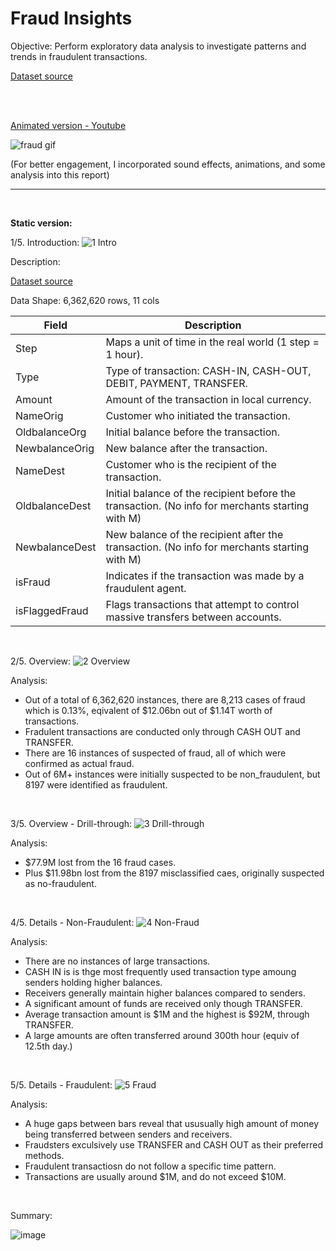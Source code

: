 # Fraud Insights  

Objective: Perform exploratory data analysis to investigate patterns and trends in fraudulent transactions.

[Dataset source](https://www.kaggle.com/datasets/ealaxi/paysim1?resource=download)

<br><br>

[Animated version - Youtube](https://www.youtube.com/watch?v=OpUfc_sQEvo)


![fraud gif](https://github.com/user-attachments/assets/a7093946-98e6-4ba7-b2bc-d842cd46fda3)

(For better engagement, I incorporated sound effects, animations, and some analysis into this report)

---

<br>

**Static version:**

1/5. Introduction:
![1 Intro](https://github.com/user-attachments/assets/b9ab7a59-f7c6-42af-8967-22ccbaf1252c)

Description:

[Dataset source](https://www.kaggle.com/datasets/ealaxi/paysim1?resource=download)

Data Shape: 6,362,620 rows, 11 cols

| Field           | Description                                                                                      |
|-----------------|--------------------------------------------------------------------------------------------------|
| Step            | Maps a unit of time in the real world (1 step = 1 hour).                                           |
| Type            | Type of transaction: CASH-IN, CASH-OUT, DEBIT, PAYMENT, TRANSFER.                                  |
| Amount          | Amount of the transaction in local currency.                                                       |
| NameOrig        | Customer who initiated the transaction.                                                            |
| OldbalanceOrg   | Initial balance before the transaction.                                                            |
| NewbalanceOrig  | New balance after the transaction.                                                                 |
| NameDest        | Customer who is the recipient of the transaction.                                                  |
| OldbalanceDest  | Initial balance of the recipient before the transaction. (No info for merchants starting with M)   |
| NewbalanceDest  | New balance of the recipient after the transaction. (No info for merchants starting with M)        |
| isFraud         | Indicates if the transaction was made by a fraudulent agent.                                        |
| isFlaggedFraud  | Flags transactions that attempt to control massive transfers between accounts.                     |

<br>

2/5. Overview:
![2 Overview](https://github.com/user-attachments/assets/5975d26b-aec2-4c34-81bb-3e7907ee9f89)

Analysis:
- Out of a total of 6,362,620 instances, there are 8,213 cases of fraud which is 0.13%, eqivalent of $12.06bn out of $1.14T worth of transactions. 
- Fradulent transactions are conducted only through CASH OUT and TRANSFER.
- There are 16 instances of suspected of fraud, all of which were confirmed as actual fraud.
- Out of 6M+ instances were initially suspected to be non_fraudulent, but 8197 were identified as fraudulent.
<br>

3/5. Overview - Drill-through:
![3 Drill-through](https://github.com/user-attachments/assets/f76953cd-0dc9-4a59-b163-710b072ac32a)

Analysis:
- $77.9M lost from the 16 fraud cases.
- Plus $11.98bn lost from the 8197 misclassified caes, originally suspected as no-fraudulent.
<br>

4/5. Details - Non-Fraudulent:
![4 Non-Fraud](https://github.com/user-attachments/assets/53d8b24e-f411-4989-8de3-ab0a47eda3f7)

Analysis:
- There are no instances of large transactions.
- CASH IN is is thge most frequently used transaction type amoung senders holding higher balances.
- Receivers generally maintain higher balances compared to senders.
- A significant amount of funds are received only though TRANSFER.
- Average transaction amount is $1M and the highest is $92M, through TRANSFER.
- A large amounts are often transferred around 300th hour (equiv of 12.5th day.)
<br>

5/5. Details - Fraudulent:
![5 Fraud](https://github.com/user-attachments/assets/b13de844-331a-4092-974f-a7486ee439a6)

Analysis:
- A huge gaps between bars reveal that ususually high amount of money being transferred between senders and receivers.
- Fraudsters exculsively use TRANSFER and CASH OUT as their preferred methods.
- Fraudulent transactiosn do not follow a specific time pattern.
- Transactions are usually around $1M, and do not exceed $10M.
<br>

Summary:

![image](https://github.com/user-attachments/assets/d9e8e606-e31a-43af-917b-9fc4b50f6399)



